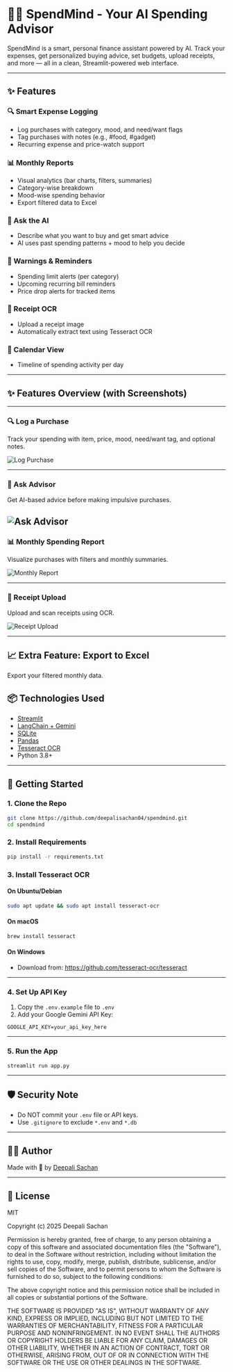 
# 🧠💸 SpendMind - Your AI Spending Advisor

SpendMind is a smart, personal finance assistant powered by AI. Track your expenses, get personalized buying advice, set budgets, upload receipts, and more — all in a clean, Streamlit-powered web interface.

---

## ✨ Features

### 🔍 Smart Expense Logging
- Log purchases with category, mood, and need/want flags
- Tag purchases with notes (e.g., #food, #gadget)
- Recurring expense and price-watch support

### 📊 Monthly Reports
- Visual analytics (bar charts, filters, summaries)
- Category-wise breakdown
- Mood-wise spending behavior
- Export filtered data to Excel

### 🧠 Ask the AI
- Describe what you want to buy and get smart advice
- AI uses past spending patterns + mood to help you decide

### 🔔 Warnings & Reminders
- Spending limit alerts (per category)
- Upcoming recurring bill reminders
- Price drop alerts for tracked items

### 🧾 Receipt OCR
- Upload a receipt image
- Automatically extract text using Tesseract OCR

### 📅 Calendar View
- Timeline of spending activity per day

---

## ✨ Features Overview (with Screenshots)

---

### 🔍 Log a Purchase
Track your spending with item, price, mood, need/want tag, and optional notes.

![Log Purchase](screenshots/log_purchase.png)

---

### 🧠 Ask Advisor
Get AI-based advice before making impulsive purchases.

![Ask Advisor](screenshots/ask_advisor.png)
---

### 📊 Monthly Spending Report
Visualize purchases with filters and monthly summaries.

![Monthly Report](screenshots/monthly_spending_report.png)

---


### 🧾 Receipt Upload
Upload and scan receipts using OCR.

![Receipt Upload](screenshots/upload_receipt.png)

---

## 📈 Extra Feature: Export to Excel
Export your filtered monthly data.




## 📦 Technologies Used

- [Streamlit](https://streamlit.io/)
- [LangChain + Gemini](https://ai.google.dev/)
- [SQLite](https://www.sqlite.org/)
- [Pandas](https://pandas.pydata.org/)
- [Tesseract OCR](https://github.com/tesseract-ocr/tesseract)
- Python 3.8+

---

## 🚀 Getting Started

### 1. Clone the Repo

```bash
git clone https://github.com/deepalisachan04/spendmind.git
cd spendmind
```

### 2. Install Requirements

```bash
pip install -r requirements.txt
```

### 3. Install Tesseract OCR

#### On Ubuntu/Debian
```bash
sudo apt update && sudo apt install tesseract-ocr
```

#### On macOS
```bash
brew install tesseract
```

#### On Windows
- Download from: https://github.com/tesseract-ocr/tesseract

---

### 4. Set Up API Key

1. Copy the `.env.example` file to `.env`
2. Add your Google Gemini API Key:

```
GOOGLE_API_KEY=your_api_key_here
```

---

### 5. Run the App

```bash
streamlit run app.py
```

---


## 🛡 Security Note

- Do NOT commit your `.env` file or API keys.
- Use `.gitignore` to exclude `*.env` and `*.db`

---

## 🙋‍♀️ Author

Made with 💙 by [Deepali Sachan](https://github.com/deepalisachan04)

---

## 📃 License
MIT 

Copyright (c) 2025 Deepali Sachan

Permission is hereby granted, free of charge, to any person obtaining a copy
of this software and associated documentation files (the "Software"), to deal
in the Software without restriction, including without limitation the rights
to use, copy, modify, merge, publish, distribute, sublicense, and/or sell
copies of the Software, and to permit persons to whom the Software is
furnished to do so, subject to the following conditions:

The above copyright notice and this permission notice shall be included in all
copies or substantial portions of the Software.

THE SOFTWARE IS PROVIDED "AS IS", WITHOUT WARRANTY OF ANY KIND, EXPRESS OR
IMPLIED, INCLUDING BUT NOT LIMITED TO THE WARRANTIES OF MERCHANTABILITY,
FITNESS FOR A PARTICULAR PURPOSE AND NONINFRINGEMENT. IN NO EVENT SHALL THE
AUTHORS OR COPYRIGHT HOLDERS BE LIABLE FOR ANY CLAIM, DAMAGES OR OTHER
LIABILITY, WHETHER IN AN ACTION OF CONTRACT, TORT OR OTHERWISE, ARISING FROM,
OUT OF OR IN CONNECTION WITH THE SOFTWARE OR THE USE OR OTHER DEALINGS IN THE
SOFTWARE.

